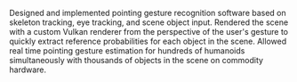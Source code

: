 Designed and implemented pointing gesture recognition software based on skeleton tracking, eye tracking, and scene object input. Rendered the scene with a custom Vulkan renderer from the perspective of the user's gesture to quickly extract reference probabilities for each object in the scene. Allowed real time pointing gesture estimation for hundreds of humanoids simultaneously with thousands of objects in the scene on commodity hardware.